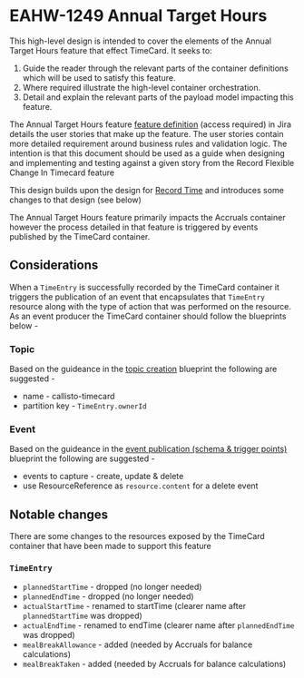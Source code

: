# EAHW-1249 Annual Target Hours

This high-level design is intended to cover the elements of the Annual Target Hours feature that effect TimeCard. It seeks to:

1.  Guide the reader through the relevant parts of the container definitions which will be used to satisfy this feature.
2.  Where required illustrate the high-level container orchestration.
3.  Detail and explain the relevant parts of the payload model impacting this feature.

The Annual Target Hours feature [feature definition](https://collaboration.homeoffice.gov.uk/jira/browse/EAHW-1249) (access required) in Jira details the user stories that make up the feature. The user stories contain more detailed requirement around business rules and validation logic. The intention is that this document should be used as a guide when designing and implementing and testing against a given story from the Record Flexible Change In Timecard feature

This design builds upon the design for [Record Time](./record-time.md) and introduces some changes to that design (see below)

The Annual Target Hours feature primarily impacts the Accruals container however the process detailed in that feature is triggered by events published by the TimeCard container.

## Considerations
When a `TimeEntry` is successfully recorded by the TimeCard container it triggers the publication of an event that encapsulates that `TimeEntry` resource along with the type of action that was performed on the resource. As an event producer the TimeCard container should follow the blueprints below - 

### Topic
Based on the guideance in the [topic creation](https://github.com/UKHomeOffice/callisto-docs/blob/main/blueprints/topic-creation.md) blueprint the following are suggested - 

- name - callisto-timecard
- partition key - `TimeEntry.ownerId`

### Event
Based on the guideance in the [event publication (schema & trigger points)](https://github.com/UKHomeOffice/callisto-docs/blob/main/blueprints/event-publishing-and-consuming.md) blueprint the following are suggested - 

- events to capture - create, update & delete
- use ResourceReference as `resource.content` for a delete event

## Notable changes
There are some changes to the resources exposed by the TimeCard container that have been made to support this feature

### `TimeEntry`
- `plannedStartTime` - dropped (no longer needed)
- `plannedEndTime` - dropped (no longer needed)
- `actualStartTime` - renamed to startTime (clearer name after `plannedStartTime` was dropped)
- `actualEndTime` - renamed to endTime (clearer name after `plannedEndTime` was dropped)
- `mealBreakAllowance` - added (needed by Accruals for balance calculations)
- `mealBreakTaken` - added (needed by Accruals for balance calculations)



